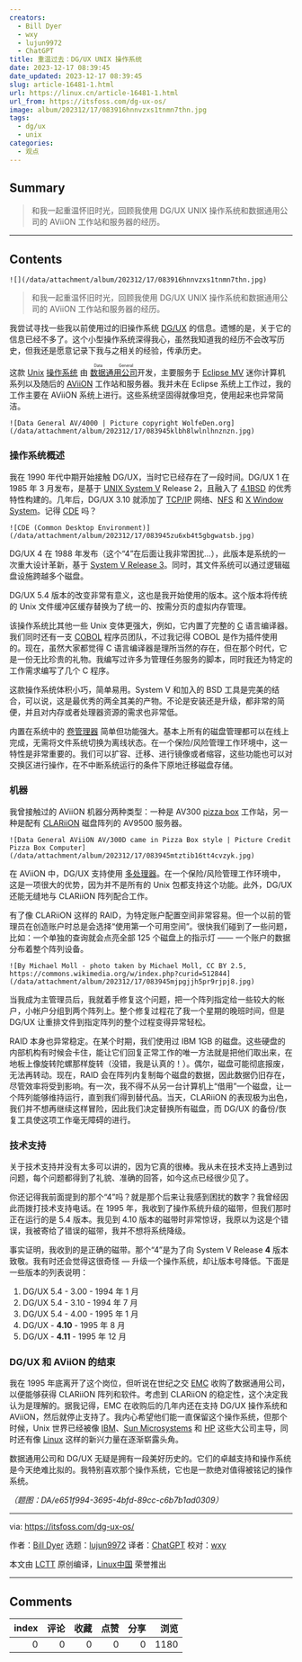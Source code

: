 ```yaml
---
creators:
  - Bill Dyer
  - wxy
  - lujun9972
  - ChatGPT
title: 重温过去：DG/UX UNIX 操作系统
date: 2023-12-17 08:39:45
date_updated: 2023-12-17 08:39:45
slug: article-16481-1.html
url: https://linux.cn/article-16481-1.html
url_from: https://itsfoss.com/dg-ux-os/
image: album/202312/17/083916hnnvzxs1tnmn7thn.jpg
tags:
  - dg/ux
  - unix
categories:
  - 观点
---
```


## Summary

> 和我一起重温怀旧时光，回顾我使用 DG/UX UNIX 操作系统和数据通用公司的 AViiON 工作站和服务器的经历。

***

<!-- more -->

## Contents

`![](/data/attachment/album/202312/17/083916hnnvzxs1tnmn7thn.jpg)`

> 
> 和我一起重温怀旧时光，回顾我使用 DG/UX UNIX 操作系统和数据通用公司的 AViiON 工作站和服务器的经历。
> 
> 
> 

我尝试寻找一些我以前使用过的旧操作系统 [DG/UX](https://archive.org/details/installing_the_dgux_system) 的信息。遗憾的是，关于它的信息已经不多了。这个小型操作系统深得我心，虽然我知道我的经历不会改写历史，但我还是愿意记录下我与之相关的经验，传承历史。

这款 [Unix](https://en.wikipedia.org/wiki/Unix) [操作系统](https://en.wikipedia.org/wiki/Operating_system) 由 <ruby> <a href="https://en.wikipedia.org/wiki/Data_General">  数据通用公司 </a> <rt>  Data General </rt></ruby> 开发，主要服务于 [Eclipse MV](https://en.wikipedia.org/wiki/Eclipse_MV) 迷你计算机系列以及随后的 [AViiON](https://en.wikipedia.org/wiki/Aviion) 工作站和服务器。我并未在 Eclipse 系统上工作过，我的工作主要在 AViiON 系统上进行。这些系统坚固得就像坦克，使用起来也异常简洁。

`![Data General AV/4000 | Picture copyright WolfeDen.org](/data/attachment/album/202312/17/083945klbh8lwlnlhnznzn.jpg)`

### 操作系统概述

我在 1990 年代中期开始接触 DG/UX，当时它已经存在了一段时间。DG/UX 1 在 1985 年 3 月发布，是基于 [UNIX System V](https://en.wikipedia.org/wiki/UNIX_System_V) Release 2，且融入了 [4.1BSD](https://en.wikipedia.org/wiki/BSD) 的优秀特性构建的。几年后，DG/UX 3.10 就添加了 [TCP/IP](https://en.wikipedia.org/wiki/TCP/IP) 网络、[NFS](https://en.wikipedia.org/wiki/Network_File_System) 和 [X Window System](https://en.wikipedia.org/wiki/X_Window_System)。记得 [CDE](https://itsfoss.com/common-desktop-environment/) 吗？

`![CDE (Common Desktop Environment)](/data/attachment/album/202312/17/083945zu6xb4t5gbgwatsb.jpg)`

DG/UX 4 在 1988 年发布（这个“4”在后面让我非常困扰...），此版本是系统的一次重大设计革新，基于 [System V Release 3](https://en.wikipedia.org/wiki/System_V_Release_3)。同时，其文件系统可以通过逻辑磁盘设施跨越多个磁盘。

DG/UX 5.4 版本的改变非常有意义，这也是我开始使用的版本。这个版本将传统的 Unix 文件缓冲区缓存替换为了统一的、按需分页的虚拟内存管理。

该操作系统比其他一些 Unix 变体更强大，例如，它内置了完整的 [C](https://en.wikipedia.org/wiki/C_(programming_language)) 语言编译器。我们同时还有一支 [COBOL](https://en.wikipedia.org/wiki/COBOL) 程序员团队，不过我记得 COBOL 是作为插件使用的。现在，虽然大家都觉得 C 语言编译器是理所当然的存在，但在那个时代，它是一份无比珍贵的礼物。我编写过许多为管理任务服务的脚本，同时我还为特定的工作需求编写了几个 C 程序。

这款操作系统体积小巧，简单易用。System V 和加入的 BSD 工具是完美的结合，可以说，这是最优秀的两全其美的产物。不论是安装还是升级，都非常的简便，并且对内存或者处理器资源的需求也非常低。

内置在系统中的 [卷管理器](https://en.wikipedia.org/wiki/Logical_volume_management) 简单但功能强大。基本上所有的磁盘管理都可以在线上完成，无需将文件系统切换为离线状态。在一个保险/风险管理工作环境中，这一特性是非常重要的。我们可以扩容、迁移、进行镜像或者缩容，这些功能也可以对交换区进行操作，在不中断系统运行的条件下原地迁移磁盘存储。

### 机器

我曾接触过的 AViiON 机器分两种类型：一种是 AV300 [pizza box](https://en.wikipedia.org/wiki/Pizza_box_form_factor) 工作站，另一种是配有 [CLARiiON](https://en.wikipedia.org/wiki/Clariion) 磁盘阵列的 AV9500 服务器。

`![Data General AViiON AV/300D came in Pizza Box style | Picture Credit Pizza Box Computer](/data/attachment/album/202312/17/083945mtztib16tt4cvzyk.jpg)`

在 AViiON 中，DG/UX 支持使用 [多处理器](https://en.wikipedia.org/wiki/Multiprocessor)。在一个保险/风险管理工作环境中，这是一项很大的优势，因为并不是所有的 Unix 包都支持这个功能。此外，DG/UX 还能无缝地与 CLARiiON 阵列配合工作。

有了像 CLARiiON 这样的 RAID，为特定账户配置空间非常容易。但一个以前的管理员在创造账户时总是会选择“使用第一个可用空间”。很快我们碰到了一些问题，比如：一个单独的查询就会点亮全部 125 个磁盘上的指示灯 —— 一个账户的数据分布着整个阵列设备。

`![By Michael Moll - photo taken by Michael Moll, CC BY 2.5, https://commons.wikimedia.org/w/index.php?curid=512844](/data/attachment/album/202312/17/083945mjpgjjh5pr9rjpj8.jpg)`

当我成为主管理员后，我就着手修复这个问题，把一个阵列指定给一些较大的帐户，小帐户分组到两个阵列上。整个修复过程花了我一个星期的晚班时间，但是 DG/UX 让重排文件到指定阵列的整个过程变得异常轻松。

RAID 本身也异常稳定。在某个时期，我们使用过 IBM 1GB 的磁盘。这些硬盘的内部机构有时候会卡住，能让它们回复正常工作的唯一方法就是把他们取出来，在地板上像旋转陀螺那样旋转（没错，我是认真的！）。偶尔，磁盘可能彻底报废，无法再转动。现在，RAID 会在阵列内复制每个磁盘的数据，因此数据仍旧存在，尽管效率将受到影响。有一次，我不得不从另一台计算机上“借用”一个磁盘，让一个阵列能够维持运行，直到我们得到替代品。当天，CLARiiON 的表现极为出色，我们并不想再继续这样冒险，因此我们决定替换所有磁盘，而 DG/UX 的备份/恢复工具使这项工作毫无障碍的进行。

### 技术支持

关于技术支持并没有太多可以讲的，因为它真的很棒。我从未在技术支持上遇到过问题，每个问题都得到了礼貌、准确的回答，如今这点已经很少见了。

你还记得我前面提到的那个“4”吗？就是那个后来让我感到困扰的数字？我曾经因此而拨打技术支持电话。在 1995 年，我收到了操作系统升级的磁带，但我们那时正在运行的是 5.4 版本。我见到 4.10 版本的磁带时非常惊讶，我原以为这是个错误，我被寄给了错误的磁带，我并不想将系统降级。

事实证明，我收到的是正确的磁带。那个“4”是为了向 System V Release **4** 版本致敬。我有时还会觉得这很奇怪 — 升级一个操作系统，却让版本号降低。下面是一些版本的列表说明：

1. DG/UX 5.4 - 3.00 - 1994 年 1 月
2. DG/UX 5.4 - 3.10 - 1994 年 7 月
3. DG/UX 5.4 - 4.00 - 1995 年 1 月
4. DG/UX - **4.10** - 1995 年 8 月
5. DG/UX - **4.11** - 1995 年 12 月

### DG/UX 和 AViiON 的结束

我在 1995 年底离开了这个岗位，但听说在世纪之交 [EMC](https://en.wikipedia.org/wiki/EMC_Corporation) 收购了数据通用公司，以便能够获得 CLARiiON 阵列和软件。考虑到 CLARiiON 的稳定性，这个决定我认为是理解的。据我记得，EMC 在收购后的几年内还在支持 DG/UX 操作系统和 AViiON，然后就停止支持了。我内心希望他们能一直保留这个操作系统，但那个时候，Unix 世界已经被像 [IBM](https://en.wikipedia.org/wiki/IBM)、[Sun Microsystems](https://en.wikipedia.org/wiki/Sun_Microsystems) 和 [HP](https://en.wikipedia.org/wiki/Hewlett-Packard) 这些大公司主导，同时还有像 [Linux](https://www.linux.com/what-is-linux/) 这样的新兴力量在逐渐崭露头角。

数据通用公司和 DG/UX 无疑是拥有一段美好历史的。它们的卓越支持和操作系统是今天绝难比拟的。我特别喜欢那个操作系统，它也是一款绝对值得被铭记的操作系统。

*（题图：DA/e651f994-3695-4bfd-89cc-c6b7b1ad0309）*

---

via: <https://itsfoss.com/dg-ux-os/>

作者：[Bill Dyer](https://itsfoss.com/author/bill/) 选题：[lujun9972](https://github.com/lujun9972) 译者：[ChatGPT](https://linux.cn/lctt/ChatGPT) 校对：[wxy](https://github.com/wxy)

本文由 [LCTT](https://github.com/LCTT/TranslateProject) 原创编译，[Linux中国](https://linux.cn/) 荣誉推出

***

## Comments


|   index |   评论 |   收藏 |   点赞 |   分享 |   浏览 |
|--------:|-------:|-------:|-------:|-------:|-------:|
|       0 |      0 |      0 |      0 |      0 |   1180 |
